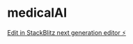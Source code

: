 # medicalAI

[Edit in StackBlitz next generation editor ⚡️](https://stackblitz.com/~/github.com/Jusharra/medicalAI)
